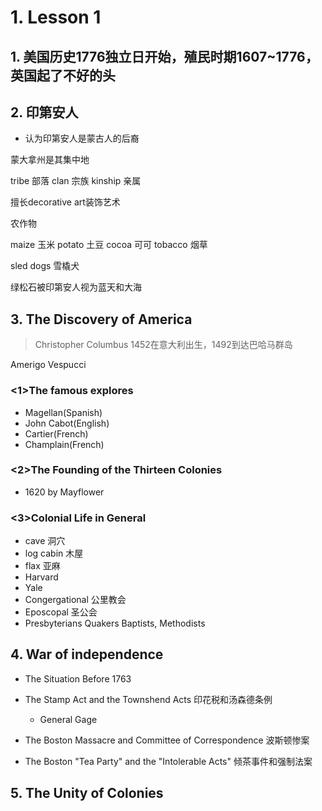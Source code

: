 # 1. Lesson 1

## 1. 美国历史1776独立日开始，殖民时期1607~1776，英国起了不好的头

## 2. 印第安人

- 认为印第安人是蒙古人的后裔

蒙大拿州是其集中地

tribe 部落
clan 宗族
kinship 亲属

擅长decorative art装饰艺术

农作物

maize 玉米
potato 土豆
cocoa 可可
tobacco 烟草

sled dogs 雪橇犬

绿松石被印第安人视为蓝天和大海

## 3. The Discovery of America

> Christopher Columbus
1452在意大利出生，1492到达巴哈马群岛

Amerigo Vespucci

### <1>The famous explores

- Magellan(Spanish)
- John Cabot(English)
- Cartier(French)
- Champlain(French)

### <2>The Founding of the Thirteen Colonies

- 1620 by Mayflower

### <3>Colonial Life in General

- cave 洞穴
- log cabin 木屋
- flax 亚麻
- Harvard
- Yale
- Congergational 公里教会
- Eposcopal 圣公会
- Presbyterians Quakers Baptists, Methodists

## 4. War of independence

- The Situation Before 1763

- The Stamp Act and the Townshend Acts 印花税和汤森德条例
  - General Gage
- The Boston Massacre and Committee of Correspondence 波斯顿惨案
- The Boston "Tea Party" and the "Intolerable Acts" 倾茶事件和强制法案

## 5. The Unity of Colonies
